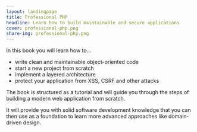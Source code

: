 ```yaml
---
layout: landingpage
title: Professional PHP
headline: Learn how to build maintainable and secure applications
cover: professional-php.png
share-img: professional-php.png
---
```


In this book you will learn how to...

- write clean and maintainable object-oriented code
- start a new project from scratch
- implement a layered architecture
- protect your application from XSS, CSRF and other attacks

The book is structured as a tutorial and will guide you through the steps of building a modern web application from scratch.

It will provide you with solid software development knowledge that you can then use as a foundation to learn more advanced approaches like domain-driven design.


